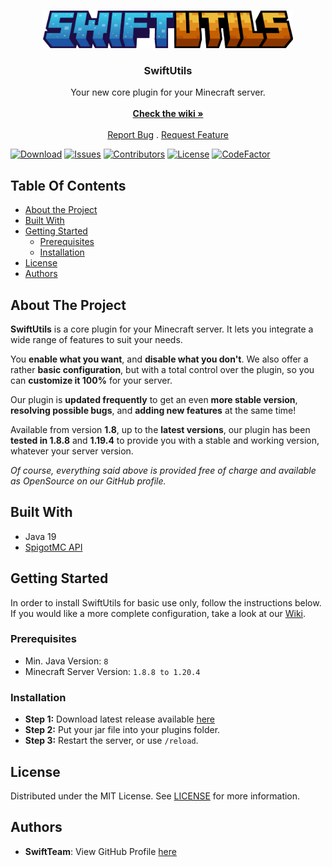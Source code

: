 <br/>
<p align="center">
  <a href="https://github.com/SwiftTeam-Dev/SwiftUtils">
    <img src="https://github.com/SwiftTeam-Dev/SwiftUtils/blob/Main/assets/text-banner.png?raw=true" alt="Logo" width="400" height="60">
  </a>
</p>

<h3 align="center">SwiftUtils</h3>

<p align="center">
  Your new core plugin for your Minecraft server.
  <br/>
  <br/>
  <a href="https://"><strong>Check the wiki »</strong></a>
  <br/>
  <br/>
  <a href="https://github.com/SwiftTeam-Dev/SwiftUtils/issues">Report Bug</a>
  .
  <a href="https://github.com/SwiftTeam-Dev/SwiftUtils/issues">Request Feature</a>
</p>

[![Download](https://img.shields.io/github/downloads/SwiftTeam-Dev/SwiftUtils/total?style=for-the-badge)](https://github.com/SwiftTeam-Dev/SwiftUtils/releases/latest)
[![Issues](https://img.shields.io/github/issues/SwiftTeam-Dev/SwiftUtils?style=for-the-badge)](https://github.com/SwiftTeam-Dev/SwiftUtils/issues)
[![Contributors](https://img.shields.io/github/contributors/SwiftTeam-Dev/SwiftUtils?color=dark-green&style=for-the-badge)](https://github.com/SwiftTeam-Dev/SwiftUtils?tab=readme-ov-file#authors)
[![License](https://img.shields.io/badge/License-MIT%20License-blue?style=for-the-badge)](https://github.com/SwiftTeam-Dev/SwiftUtils/blob/Main/LICENSE)
[![CodeFactor](https://www.codefactor.io/repository/github/SwiftTeam-Dev/SwiftUtils/badge?style=for-the-badge)](https://www.codefactor.io/repository/github/SwiftTeam-Dev/SwiftUtils)

## Table Of Contents

* [About the Project](#about-the-project)
* [Built With](#built-with)
* [Getting Started](#getting-started)
    * [Prerequisites](#prerequisites)
    * [Installation](#installation)
* [License](#license)
* [Authors](#authors)

## About The Project

**SwiftUtils** is a core plugin for your Minecraft server.
It lets you integrate a wide range of features to suit your needs.

You __enable what you want__, and __disable what you don't__.
We also offer a rather **basic configuration**, but with a total control over the plugin, so you can **customize it 100%** for your server.

Our plugin is **updated frequently** to get an even __more stable version__, __resolving possible bugs__, and __adding new features__ at the same time!

Available from version **1.8**, up to the **latest versions**, our plugin has been __tested in 1.8.8__ and __1.19.4__ to provide you with a stable and working version, whatever your server version.

*Of course, everything said above is provided free of charge and available as OpenSource on our GitHub profile.*

## Built With

* Java 19
* [SpigotMC API](https://hub.spigotmc.org/javadocs/spigot/)

## Getting Started

In order to install SwiftUtils for basic use only, follow the instructions below.
If you would like a more complete configuration, take a look at our [Wiki](https://swiftteam.gitbook.io/swiftutils).

### Prerequisites

* Min. Java Version: `8`
* Minecraft Server Version: `1.8.8 to 1.20.4`

### Installation

* **Step 1:** Download latest release available [here](https://github.com/SwiftTeam-Dev/SwiftUtils/releases/latest)
* **Step 2:** Put your jar file into your plugins folder.
* **Step 3:** Restart the server, or use `/reload`.

## License

Distributed under the MIT License. See [LICENSE](https://github.com/SwiftTeam-Dev/SwiftUtils/blob/main/LICENSE.md) for more information.

## Authors

* **SwiftTeam**: View GitHub Profile [here](https://github.com/SwiftTeam-Dev/)